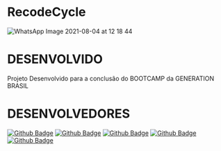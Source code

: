 # RecodeCycle

![WhatsApp Image 2021-08-04 at 12 18 44](https://user-images.githubusercontent.com/85905579/128208755-086d21d1-bb14-400e-9644-d0cd8385b169.jpeg)


# DESENVOLVIDO
Projeto Desenvolvido para a conclusão do BOOTCAMP da GENERATION BRASIL

# DESENVOLVEDORES
[![Github Badge](https://img.shields.io/badge/-Camila-000?style=flat-square&logo=Github&logoColor=white&link=https://github.com/camila-santos-ferreira)](https://github.com/camila-santos-ferreira)
[![Github Badge](https://img.shields.io/badge/-Garrido-000?style=flat-square&logo=Github&logoColor=white&link=https://github.com/Garrido10)](https://github.com/Garrido10)
[![Github Badge](https://img.shields.io/badge/-Gabriel-000?style=flat-square&logo=Github&logoColor=white&link=https://github.com/bielalmd)](https://github.com/bielalmd)
[![Github Badge](https://img.shields.io/badge/-Nathalia-000?style=flat-square&logo=Github&logoColor=white&link=https://github.com/93-silvestre)](https://github.com/93-silvestre)
[![Github Badge](https://img.shields.io/badge/-Vinicius-000?style=flat-square&logo=Github&logoColor=white&link=https://github.com/ViniciusMarquesp)](https://github.com/ViniciusMarquesp)
